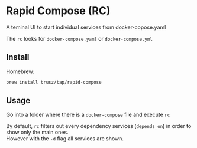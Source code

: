 # Rapid Compose (RC)

A teminal UI to start individual services from docker-copose.yaml

The `rc` looks for `docker-compose.yaml` or `docker-compose.yml`

## Install

Homebrew:

```sh
brew install trusz/tap/rapid-compose
```

## Usage

Go into a folder where there is a `docker-compose` file and execute `rc`

By default, `rc` filters out every dependency services (`depends_on`) in order to show only the main ones.  
However with the `-d` flag all services are shown.